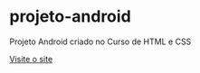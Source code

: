 # projeto-android
Projeto Android criado no Curso de HTML e CSS

<a href="https://lucasduartte.github.io/projeto-android/index.html"> Visite o site </a>



